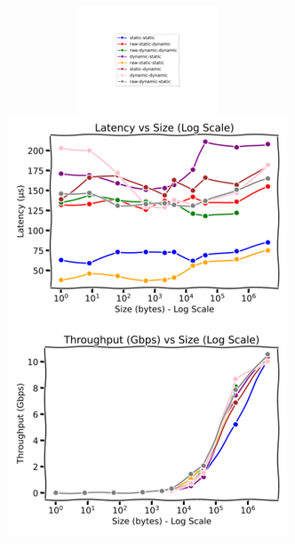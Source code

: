 <div align="center">
  <img src="https://raw.githubusercontent.com/flarrow-rs/flarrow-benchmark/main/bench/benchmark_legend.svg" alt="Benchmark Legend" style="width:50%;">
  <img src="https://raw.githubusercontent.com/flarrow-rs/flarrow-benchmark/main/bench/benchmark_latency.svg" alt="Benchmark Latency">
  <img src="https://raw.githubusercontent.com/flarrow-rs/flarrow-benchmark/main/bench/benchmark_throughput.svg" alt="Benchmark Throughput">
</div>
